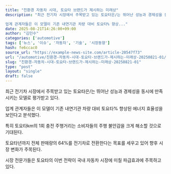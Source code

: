```yaml
---
title: "친환경 자동차 시대, 토요타 브랜드가 제시하는 미래상"
description: "최근 전기차 시장에서 주목받고 있는 토요타은/는 뛰어난 성능과 경제성을 동시에 만족시키는 모델로 평가받고 있다.

업계 관계자들은 이 모델이 기존 내연기관 차량 대비 토요타% 향상..."
date: 2025-08-21T14:26:00+09:00
author: "김민수"
categories: ['automotive']
tags: ['뉴스', '이슈', '자동차', '기술', '시장동향']
hash: fe6ccac0
source_url: "https://example-news-site.com/article-20547f73"
url: "/automotive/친환경-자동차-시대-토요타-브랜드가-제시하는-미래상-20250821-01/"
slug: "친환경-자동차-시대-토요타-브랜드가-제시하는-미래상-20250821-01"
type: "post"
layout: "single"
draft: false
---
```


최근 전기차 시장에서 주목받고 있는 토요타은/는 뛰어난 성능과 경제성을 동시에 만족시키는 모델로 평가받고 있다.

업계 관계자들은 이 모델이 기존 내연기관 차량 대비 토요타% 향상된 에너지 효율성을 보인다고 분석했다.

특히 토요타km의 1회 충전 주행거리는 소비자들의 주행 불안감을 크게 해소할 것으로 기대된다.

토요타년까지 전체 판매량의 64%를 전기차로 전환한다는 목표를 세우고 있어 향후 시장 변화가 주목된다.

시장 전문가들은 토요타의 이번 전략이 국내 자동차 시장에 미칠 파급효과에 주목하고 있다.

